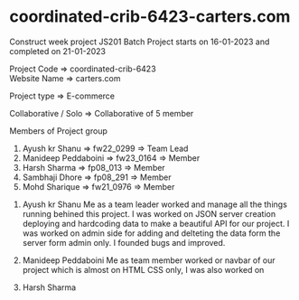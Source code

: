 # coordinated-crib-6423-carters.com
Construct week project 
JS201 Batch Project starts on 16-01-2023 and completed on 21-01-2023

Project Code => coordinated-crib-6423 <br>
Website Name => carters.com

Project type => E-commerce

Collaborative / Solo => Collaborative of 5 member

Members of Project group
1. Ayush kr Shanu          => fw22_0299  =>  Team Lead
2. Manideep Peddaboini     => fw23_0164  =>  Member
3. Harsh Sharma            => fp08_013   =>  Member
4. Sambhaji Dhore          => fp08_291   =>  Member
5. Mohd Sharique           => fw21_0976  =>  Member



<!--------------------------------------We are starting from here ------------------------------------------------------>
1. Ayush kr Shanu 
Me as a team leader worked and manage all the things running behined this project.
I was worked on JSON server creation deploying and hardcoding data to make a beautiful API for 
our project.
I was worked on admin side for adding and delteting the data form the server form admin only.
I founded bugs and improved.

2. Manideep Peddaboini
Me as team member worked or navbar of our project which is almost on HTML CSS only,
I was also worked on 

3. Harsh Sharma
